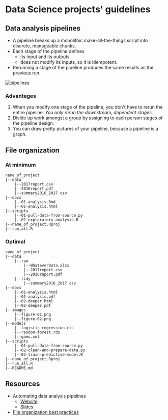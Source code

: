 # Data Science projects' guidelines

## Data analysis pipelines

+ A pipeline breaks up a monolithic make-all-the-things script into discrete, manageable chunks.
+ Each stage of the pipeline defines 
    - its input and its outputs 
    - does not modify its inputs, so it is idempotent.
+ Rerunning a stage of the pipeline produces the same results as the previous run.

![pipelines](http://stat545.com/automation01_slides/images/pipeline.png)

### Advantages

1. When you modify one stage of the pipeline, you don't have to rerun the entire pipeline. *You only rerun the downstream, dependent stages.*
1. Divide up work amongst a group by assigning to each person stages of the pipeline design.
1. You can draw pretty pictures of your pipeline, because a pipeline is a graph.

## File organization

### At minimum

```
name_of_project
|--data
    |--2017report.csv
    |--2016report.pdf
    |--summary2016_2017.csv
|--docs
    |--01-analysis.Rmd
    |--01-analysis.html
|--scripts
    |--01-pull-data-from-source.py
    |--02-exploratory_analysis.R
|--name_of_project.Rproj
|--run_all.R
```

### Optimal

```
name_of_project
|--data
	|--raw
		|--WhateverData.xlsx
    	|--2017report.csv
    	|--2016report.pdf
	|--tidy
    	|--summary2016_2017.csv
|--docs
    |--01-analysis.html
    |--01-analysis.pdf
    |--02-deeper.html
    |--02-deeper.pdf
|--images
	|--figure-01.png
	|--figure-02-png
|--models
	|--logistic-regression.cls
	|--random-forest.rds
	|--gams.xml
|--scripts
    |--01-pull-data-from-source.py
    |--02-clean-and-prepare-data.py
    |--03-train-predictive-model.R
|--name_of_project.Rproj
|--run_all.R
|--README.md
```


## Resources

+ Automating data analysis pipelines
    - [Website](http://stat545.com/automation00_index.html)
    - [Slides](http://stat545.com/automation01_slides/index.html#/automating-data-analysis-pipelines)
+ [File organization best practices](https://andrewbtran.github.io/NICAR/2018/workflow/docs/01-workflow_intro.html)
